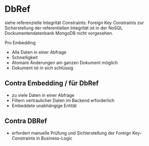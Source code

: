DbRef
=====

siehe referenzielle Integrität Constraints:
Foreign Key Constraints zur Sicherstellung der referentiellen Integrität ist in der NoSQL Dockumentendatenbank MongoDB nicht vorgesehen.

Pro Embedding
- Alle Daten in einer Abfrage
- Schnelligkeit
- Atomare Änderungen am ganzen Dokument möglich
- Dokument ist in sich schlüssig



## Contra Embedding / für DbRef
- zu viele Daten in einer Abfrage
- Filtern vertraulicher Daten im Backend erforderlich
- Embeddete unabhängige Entität



## Contra DBRef
- erfordert manuelle Prüfung und Sichlerstellung der Foreign Key-Constraints in Business-Logic